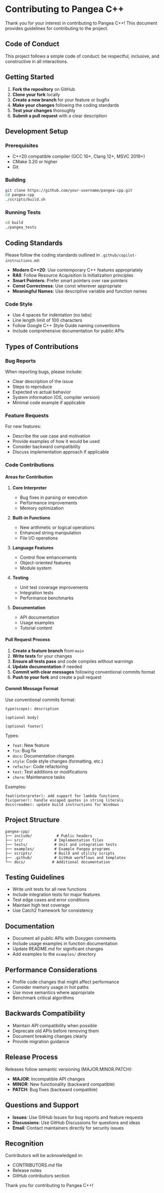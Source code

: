 # Contributing to Pangea C++

Thank you for your interest in contributing to Pangea C++! This document provides guidelines for contributing to the project.

## Code of Conduct

This project follows a simple code of conduct: be respectful, inclusive, and constructive in all interactions.

## Getting Started

1. **Fork the repository** on GitHub
2. **Clone your fork** locally
3. **Create a new branch** for your feature or bugfix
4. **Make your changes** following the coding standards
5. **Test your changes** thoroughly
6. **Submit a pull request** with a clear description

## Development Setup

### Prerequisites

- C++20 compatible compiler (GCC 10+, Clang 12+, MSVC 2019+)
- CMake 3.20 or higher
- Git

### Building

```bash
git clone https://github.com/your-username/pangea-cpp.git
cd pangea-cpp
./scripts/build.sh
```

### Running Tests

```bash
cd build
./pangea_tests
```

## Coding Standards

Please follow the coding standards outlined in `.github/copilot-instructions.md`:

- **Modern C++20**: Use contemporary C++ features appropriately
- **RAII**: Follow Resource Acquisition Is Initialization principles
- **Smart Pointers**: Prefer smart pointers over raw pointers
- **Const Correctness**: Use const wherever appropriate
- **Meaningful Names**: Use descriptive variable and function names

### Code Style

- Use 4 spaces for indentation (no tabs)
- Line length limit of 100 characters
- Follow Google C++ Style Guide naming conventions
- Include comprehensive documentation for public APIs

## Types of Contributions

### Bug Reports

When reporting bugs, please include:

- Clear description of the issue
- Steps to reproduce
- Expected vs actual behavior
- System information (OS, compiler version)
- Minimal code example if applicable

### Feature Requests

For new features:

- Describe the use case and motivation
- Provide examples of how it would be used
- Consider backward compatibility
- Discuss implementation approach if applicable

### Code Contributions

#### Areas for Contribution

1. **Core Interpreter**

   - Bug fixes in parsing or execution
   - Performance improvements
   - Memory optimization

2. **Built-in Functions**

   - New arithmetic or logical operations
   - Enhanced string manipulation
   - File I/O operations

3. **Language Features**

   - Control flow enhancements
   - Object-oriented features
   - Module system

4. **Testing**

   - Unit test coverage improvements
   - Integration tests
   - Performance benchmarks

5. **Documentation**
   - API documentation
   - Usage examples
   - Tutorial content

#### Pull Request Process

1. **Create a feature branch** from `main`
2. **Write tests** for your changes
3. **Ensure all tests pass** and code compiles without warnings
4. **Update documentation** if needed
5. **Commit with clear messages** following conventional commits format
6. **Push to your fork** and create a pull request

#### Commit Message Format

Use conventional commits format:

```
type(scope): description

[optional body]

[optional footer]
```

Types:

- `feat`: New feature
- `fix`: Bug fix
- `docs`: Documentation changes
- `style`: Code style changes (formatting, etc.)
- `refactor`: Code refactoring
- `test`: Test additions or modifications
- `chore`: Maintenance tasks

Examples:

```
feat(interpreter): add support for lambda functions
fix(parser): handle escaped quotes in string literals
docs(readme): update build instructions for Windows
```

## Project Structure

```
pangea-cpp/
├── include/           # Public headers
├── src/              # Implementation files
├── tests/            # Unit and integration tests
├── examples/         # Example Pangea programs
├── scripts/          # Build and utility scripts
├── .github/          # GitHub workflows and templates
└── docs/            # Additional documentation
```

## Testing Guidelines

- Write unit tests for all new functions
- Include integration tests for major features
- Test edge cases and error conditions
- Maintain high test coverage
- Use Catch2 framework for consistency

## Documentation

- Document all public APIs with Doxygen comments
- Include usage examples in function documentation
- Update README.md for significant changes
- Add examples to the `examples/` directory

## Performance Considerations

- Profile code changes that might affect performance
- Consider memory usage in hot paths
- Use move semantics where appropriate
- Benchmark critical algorithms

## Backwards Compatibility

- Maintain API compatibility when possible
- Deprecate old APIs before removing them
- Document breaking changes clearly
- Provide migration guidance

## Release Process

Releases follow semantic versioning (MAJOR.MINOR.PATCH):

- **MAJOR**: Incompatible API changes
- **MINOR**: New functionality (backward compatible)
- **PATCH**: Bug fixes (backward compatible)

## Questions and Support

- **Issues**: Use GitHub Issues for bug reports and feature requests
- **Discussions**: Use GitHub Discussions for questions and ideas
- **Email**: Contact maintainers directly for security issues

## Recognition

Contributors will be acknowledged in:

- CONTRIBUTORS.md file
- Release notes
- GitHub contributors section

Thank you for contributing to Pangea C++!
